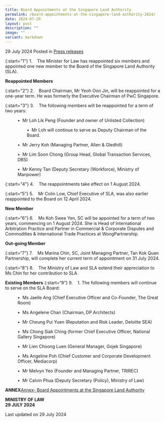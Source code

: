 ```yaml
---
title: Board Appointments at the Singapore Land Authority
permalink: /board-appointments-at-the-singapore-land-authority-2024/
date: 2024-07-29
layout: post
description: ""
image: ""
variant: markdown
---
```

29 July 2024 Posted in [Press releases](/news/press-releases)

{:start="1"}
1.&nbsp;&nbsp;&nbsp; The Minister for Law has reappointed six members and appointed one new member to the Board of the Singapore Land Authority (SLA). 

**Reappointed Members**

{:start="2"}
2.&nbsp;&nbsp;&nbsp; Board Chairman, Mr Yeoh Oon Jin, will be reappointed for a one-year term. He was formerly the Executive Chairman of PwC Singapore.

{:start="3"}
3.&nbsp;&nbsp;&nbsp; The following members will be reappointed for a term of two years:

<p style="margin-left: 40px">
•&nbsp; Mr Loh Lik Peng (Founder and owner of Unlisted Collection)
</p>

<p style="margin-left: 70px">
•&nbsp; Mr Loh will continue to serve as Deputy Chairman of the Board.</p>

<p style="margin-left: 40px">
•&nbsp; Mr Jerry Koh (Managing Partner, Allen &amp; Gledhill)</p>

<p style="margin-left: 40px">
•&nbsp; Mr Lim Soon Chong (Group Head, Global Transaction Services, DBS)</p>

<p style="margin-left: 40px">
•&nbsp; Mr Kenny Tan (Deputy Secretary (Workforce), Ministry of Manpower)</p>

{:start="4"}
4.&nbsp;&nbsp;&nbsp; The reappointments take effect on 1 August 2024.

{:start=“5”}
5.&nbsp;&nbsp;&nbsp; Mr Colin Low, Chief Executive of SLA, was also earlier reappointed to the Board on 12 April 2024.

**New Member**

{:start=“6”}
6.&nbsp;&nbsp;&nbsp; Ms Koh Swee Yen, SC will be appointed for a term of two years, commencing on 1 August 2024. She is Head of International Arbitration Practice and Partner in Commercial &amp; Corporate Disputes and Commodities &amp; International Trade Practices at WongPartnership.

**Out-going Member**

{:start=“7”}
7.&nbsp;&nbsp;&nbsp; Ms Marina Chin, SC, Joint Managing Partner, Tan Kok Quan Partnership, will complete her current term of appointment on 31 July 2024.

{:start=“8”}
8.&nbsp;&nbsp;&nbsp; The Ministry of Law and SLA extend their appreciation to Ms Chin for her contribution to SLA.

**Existing Members**
{:start=“9”}
9.&nbsp;&nbsp;&nbsp; 1.	The following members will continue to serve on the SLA Board:

<p style="margin-left: 40px">
•&nbsp; Ms Jaelle Ang (Chief Executive Officer and Co-Founder, The Great Room)
</p>

<p style="margin-left: 40px">
•&nbsp; Ms Angelene Chan (Chairman, DP Architects)</p>

<p style="margin-left: 40px">
•&nbsp; Mr Cheung Pui Yuen (Reputation and Risk Leader, Deloitte SEA)</p>

<p style="margin-left: 40px">
•&nbsp; Ms Chong Siak Ching (former Chief Executive Officer, National Gallery Singapore)</p>

<p style="margin-left: 40px">
•&nbsp; Mr Lien Choong Luen (General Manager, Gojek Singapore) </p>

<p style="margin-left: 40px">
•&nbsp; Ms Angeline Poh (Chief Customer and Corporate Development Officer, Mediacorp)</p>

<p style="margin-left: 40px">
•&nbsp; Mr Melvyn Yeo (Founder and Managing Partner, TRIREC)</p>

<p style="margin-left: 40px">
•&nbsp; Mr Calvin Phua (Deputy Secretary (Policy), Ministry of Law)
</p>

**ANNEX**[Annex- Board Appointments at the Singapore Land Authority](/files/news/press-releases/2024/Annex_Board_Appointments_at_the_Singapore_Land_Authority.pdf)

**MINISTRY OF LAW**
<br>**29 JULY 2024**

 
<p class="right-side-updated">Last updated on 29 July 2024</p>
